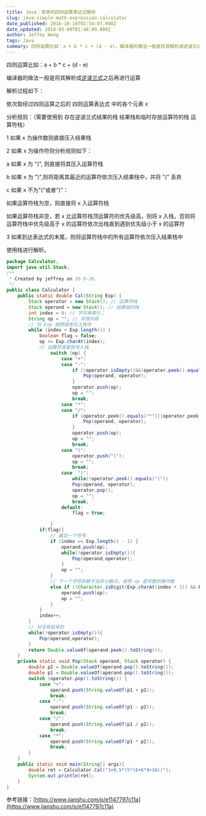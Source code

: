 ```yaml
---
title: Java：简单的四则运算表达式解析
slug: java-simple-math-expression-calculator
date_published: 2016-10-10T02:54:07.000Z
date_updated: 2018-03-09T01:48:09.000Z
author: Jeffey Wang
tags: Java
summary: 四则运算比如：a + b * c + (d - e)，编译器的做法一般是将其解析成逆波兰式之后再进行运算。
---
```


四则运算比如：a + b \* c + (d - e)

编译器的做法一般是将其解析成[逆波兰式](https://en.wikipedia.org/wiki/Reverse_Polish_notation)之后再进行运算

解析过程如下：

依次取经过四则运算之后的 四则运算表达式 中的各个元素 x

分析规则：（需要使用到 存在逆波兰式结果的栈 结果栈和临时存放运算符的栈 运算符栈）

1 如果 x 为操作数则直接压入结果栈

2 如果 x 为操作符则分析规则如下：

a 如果 x 为 "(", 则直接将其压入运算符栈

b 如果 x 为 ")",则将距离其最近的运算符依次压入结果栈中，并将 "(" 丢弃

c 如果 x 不为"("或者")"：

如果运算符栈为空，则直接将 x 入运算符栈

如果运算符栈非空，若 x 比运算符栈顶运算符的优先级高，则将 x 入栈，否则将运算符栈中优先级高于 x 的运算符依次出栈直到遇到优先级小于 x 的运算符

3 如果到达表达式的末尾，则将运算符栈中的所有运算符依次压入结果栈中

使用栈进行解析。

```java
package Calculator;
import java.util.Stack;
/**
 * Created by jeffrey on 16-9-26.
 */
public class Calculator {
    public static double Cal(String Exp) {
        Stack operator = new Stack(); // 运算符栈
        Stack operand = new Stack(); // 结果临时栈
        int index = 0; // 字符串索引；
        String op = ""; // 存放内容
        // 将 Exp 按照顺序压入栈中
        while (index < Exp.length()) {
            boolean flag = false;
            op += Exp.charAt(index);
            // 运算符或者括号入栈
                switch (op) {
                    case "+":
                    case "-":
                        if (!operator.isEmpty()&&!operator.peek().equals("(") ) {
                            Pop(operand, operator);
                        }
                        operator.push(op);
                        op = "";
                        break;
                    case "*":
                    case "/":
                        if (operator.peek().equals("*")||operator.peek().equals("/")){
                            Pop(operand, operator);
                        }
                        operator.push(op);
                        op = "";
                        break;
                    case "(":
                        operator.push("(");
                        op = "";
                        break;
                    case  ")":
                        while(!operator.peek().equals("("))
                        Pop(operand, operator);
                        operator.pop();
                        op = "";
                        break;
                    default:
                        flag = true;

                }
            if(flag){
                // 最后一个符号
                if (index == Exp.length() - 1) {
                    operand.push(op);
                    while(!operator.isEmpty()){
                        Pop(operand,operator);
                    }
                    op = "";
                }
                // 下一个字符非数字且非小数点，说明 op 是完整的操作数
                else if (!Character.isDigit(Exp.charAt(index + 1)) && Exp.charAt(index + 1) != '.') {
                    operand.push(op);
                    op = "";
                }
            }
            index++;
        }
        // 对没有括号的
        while(!operator.isEmpty()){
            Pop(operand,operator);
        }
        return Double.valueOf(operand.peek().toString());
    }
    private static void Pop(Stack operand, Stack operator) {
        double p2 = Double.valueOf(operand.pop().toString());
        double p1 = Double.valueOf(operand.pop().toString());
        switch (operator.pop().toString()) {
            case "+":
                operand.push(String.valueOf(p1 + p2));
                break;
            case "-":
                operand.push(String.valueOf(p1 - p2));
                break;
            case "/":
                operand.push(String.valueOf(p1 / p2));
                break;
            case "*":
                operand.push(String.valueOf(p1 * p2));
                break;
        }
    }
    public static void main(String[] args){
        double ret = Calculator.Cal("3+0.5*(5*(6+6*9+16))");
        System.out.println(ret);
    }
}
```

参考链接：[https://www.jianshu.com/p/e1147797c11a](https://www.jianshu.com/p/e1147797c11a)
